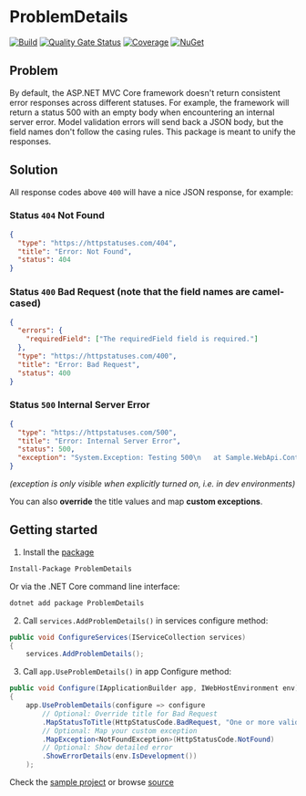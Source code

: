 # ProblemDetails

[![Build](https://github.com/ProblemDetails/ProblemDetails/actions/workflows/build.yml/badge.svg)](https://github.com/ProblemDetails/ProblemDetails/actions/workflows/build.yml)
[![Quality Gate Status](https://sonarcloud.io/api/project_badges/measure?project=ProblemDetails_ProblemDetails&metric=alert_status)](https://sonarcloud.io/dashboard?id=ProblemDetails_ProblemDetails)
[![Coverage](https://sonarcloud.io/api/project_badges/measure?project=ProblemDetails_ProblemDetails&metric=coverage)](https://sonarcloud.io/dashboard?id=ProblemDetails_ProblemDetails)
[![NuGet](https://img.shields.io/nuget/vpre/ProblemDetails.svg)](https://www.nuget.org/packages/ProblemDetails) 


## Problem

By default, the ASP.NET MVC Core framework doesn't return consistent error responses across different statuses. For example, the framework will return a status 500 with an empty body when encountering an internal server error.  Model validation errors will send back a JSON body, but the field names don't follow the casing rules. This package is meant to unify the responses.

## Solution

All response codes above `400` will have a nice JSON response, for example:

### Status `404` Not Found
```json
{
  "type": "https://httpstatuses.com/404",
  "title": "Error: Not Found",
  "status": 404
}
```

### Status `400` Bad Request (note that the field names are camel-cased)
```json
{
  "errors": {
    "requiredField": ["The requiredField field is required."]
  },
  "type": "https://httpstatuses.com/400",
  "title": "Error: Bad Request",
  "status": 400
}
```

### Status `500` Internal Server Error
```json
{
  "type": "https://httpstatuses.com/500",
  "title": "Error: Internal Server Error",
  "status": 500,
  "exception": "System.Exception: Testing 500\n   at Sample.WebApi.Controllers.WeatherForecastController.Get(Int32 id) in /Users/hanneskarask/dev/ProblemDetails/samples/Sample.WebApi/Controllers/WeatherForecastController.cs:line 42\n   at lambda_method3(Closure , Object , Object[] )..."
}
```
*(exception is only visible when explicitly turned on, i.e. in dev environments)*

You can also **override** the title values and map **custom exceptions**.

## Getting started
1. Install the [package](https://www.nuget.org/packages/ProblemDetails)
```sh
Install-Package ProblemDetails
```
Or via the .NET Core command line interface:
```sh
dotnet add package ProblemDetails
```

2. Call `services.AddProblemDetails()` in services configure method:

```c#
public void ConfigureServices(IServiceCollection services)
{
    services.AddProblemDetails();
```

3. Call `app.UseProblemDetails()` in app Configure method:

```c#
public void Configure(IApplicationBuilder app, IWebHostEnvironment env)
{
    app.UseProblemDetails(configure => configure
        // Optional: Override title for Bad Request
        .MapStatusToTitle(HttpStatusCode.BadRequest, "One or more validation errors occurred")
        // Optional: Map your custom exception
        .MapException<NotFoundException>(HttpStatusCode.NotFound)
        // Optional: Show detailed error
        .ShowErrorDetails(env.IsDevelopment())
    );
```

Check the [sample project](https://github.com/ProblemDetails/ProblemDetails/tree/main/samples/Sample.WebApi) or browse [source](https://github.com/ProblemDetails/ProblemDetails) 